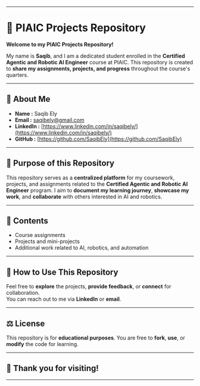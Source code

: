 
---

# 🚀 PIAIC Projects Repository

**Welcome to my PIAIC Projects Repository!**

My name is **Saqib**, and I am a dedicated student enrolled in the **Certified Agentic and Robotic AI Engineer** course at PIAIC. This repository is created to **share my assignments, projects, and progress** throughout the course's quarters.

---

## 🔹 About Me

- **Name      :** Saqib Ely  
- **Email     :** [saqibely@gmail.com](mailto:saqibely@gmail.com)  
- **LinkedIn  :** [https://www.linkedin.com/in/saqibely/](https://www.linkedin.com/in/saqibely/)  
- **GitHub    :** [https://github.com/SaqibEly](https://github.com/SaqibEly)

---

## 🎯 Purpose of this Repository

This repository serves as a **centralized platform** for my coursework, projects, and assignments related to the **Certified Agentic and Robotic AI Engineer** program. I aim to **document my learning journey**, **showcase my work**, and **collaborate** with others interested in AI and robotics.

---

## 📂 Contents

- Course assignments  
- Projects and mini-projects  
- Additional work related to AI, robotics, and automation

---

## 🚀 How to Use This Repository

Feel free to **explore** the projects, **provide feedback**, or **connect** for collaboration.  
You can reach out to me via **LinkedIn** or **email**.

---

## ⚖️ License

This repository is for **educational purposes**. You are free to **fork**, **use**, or **modify** the code for learning.

---

## 🙏 Thank you for visiting!

---
